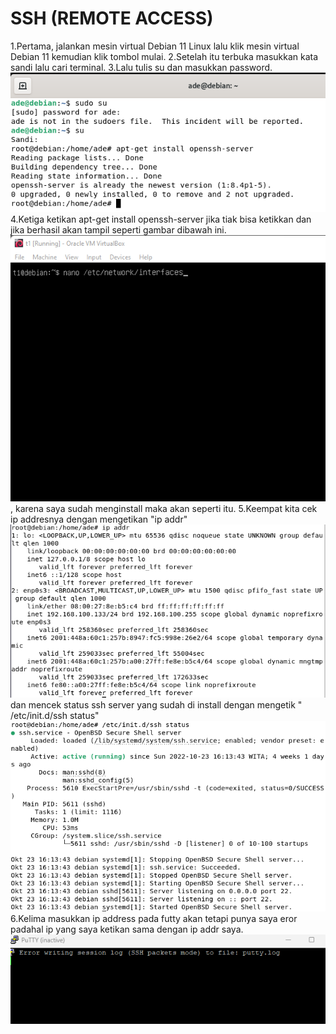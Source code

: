 # SSH (REMOTE ACCESS)

1.Pertama, jalankan mesin virtual Debian 11 Linux lalu klik mesin virtual Debian 11 kemudian klik tombol mulai.
2.Setelah itu terbuka masukkan kata sandi lalu cari terminal.
3.Lalu tulis su dan masukkan password. ![Image](1.png)
4.Ketiga ketikan apt-get install openssh-server jika tiak bisa ketikkan dan jika berhasil akan tampil seperti gambar dibawah ini. ![Image](2.png)
, karena saya sudah menginstall maka akan seperti itu.
5.Keempat kita cek ip addresnya dengan mengetikan "ip addr"
![Image](3.png)
dan mencek status ssh server yang sudah di install dengan mengetik " /etc/init.d/ssh status"
![Image](4.png)
6.Kelima masukkan ip address pada futty akan tetapi punya saya eror padahal ip yang saya ketikan sama dengan ip addr saya.![Image](5.png)  
